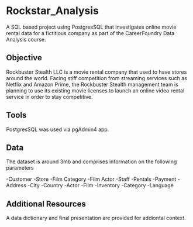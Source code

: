 # **Rockstar_Analysis**
A SQL based project using PostgresSQL that investigates online movie rental data for a fictitious company as part of the CareerFoundry Data Analysis course.

## Objective
Rockbuster Stealth LLC is a movie rental company that used to have stores around the
world. Facing stiff competition from streaming services such as Netflix and Amazon Prime,
the Rockbuster Stealth management team is planning to use its existing movie licenses to
launch an online video rental service in order to stay competitive.

## Tools 
PostgresSQL was used via pgAdmin4 app. 

## Data 
The dataset is around 3mb and comprises information on the following parameters 

-Customer 
-Store
-Film Category 
-Film Actor 
-Staff
-Rentals
-Payment
-Address
-City
-Country
-Actor
-Film
-Inventory
-Category 
-Language 


## Additional Resources 
A data dictionary and final presentation are provided for addiontal context. 

